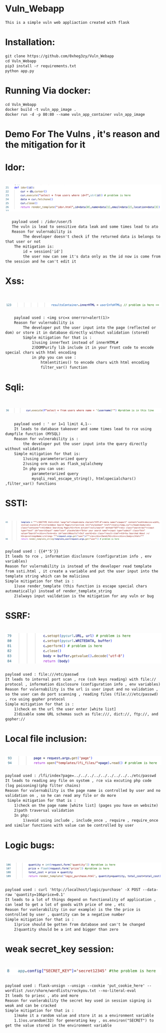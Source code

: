 # Vuln_Webapp
    This is a simple vuln web appliaction created with flask 
# Installation:
    git clone https://github.com/0xheg3zy/Vuln_Webapp
    cd Vuln_Webapp
    pip3 install -r requirements.txt
    python app.py
# Running Via docker:
    cd Vuln_Webapp
    docker build -t vuln_app_image .
    docker run -d -p 80:80 --name vuln_app_container vuln_app_image
# Demo For The Vulns , it's reason and the mitigation for it
#    Idor:
#    ![alt text](https://github.com/0xheg3zy/Vuln_Webapp/blob/main/vuln_reason/idor.png)
       payload used : /idor/user/5
       The vuln is lead to sensitive data leak and some times lead to ato
       Reason for vulernability is
            The developer doesn't check if the returned data is belongs to that user or not
        The mitigation is:
            id = session['id']
            the user now can see it's data only as the id now is come from the session and he can't edit it
    
#    Xss:
#    ![alt text](https://github.com/0xheg3zy/Vuln_Webapp/blob/main/vuln_reason/dom_xss.png)
        payload used : <img src=x onerror=alert(1)>
        Reason for vulernability is 
            The developer put the user input into the page (reflected or dom) or store it in database directly without validation (stored)
            Simple mitigation for that is :
                1)using innerText instead of innerHTML#
                2)DOMPurify lib include it in your front code to encode special chars with html encoding
                in php you can use :
                    htmlentities() to encode chars with html encoding
                    filter_var() function

#    Sqli:
#    ![alt text](https://github.com/0xheg3zy/Vuln_Webapp/blob/main/vuln_reason/sqli.png)
        payload used : ' or 1=1 limit 4,1--
        It leads to database takeover and some times lead to rce using dumpfile function (MYSQL)
        Reason for vulnerability is :
            the developer put the user input into the query directly without validation
        Simple mitigation for that is:
            1)using parameterarized query
            2)using orm such as flask_sqlalchemy
            In php you can use:
                parameterarized query
                mysqli_real_escape_string(), htmlspecialchars() ,filter_var() functions

#   SSTI:
#   ![alt text](https://github.com/0xheg3zy/Vuln_Webapp/blob/main/vuln_reason/ssti.png)
    payload used : {{4*'5'}}
    It leads to rce , information disclosure (configuration info , env variables)
    Reason for vulernability is instead of the developer read template from ssti.html , it create a variable and put the user input into the template string which can be malicious
    Simple mitigation for that is : 
        1)use render_template (this function is escape special chars automatically) instead of render_template_string
        2)always input vaildation is the mitigation for any vuln or bug


#    SSRF:
#    ![alt text](https://github.com/0xheg3zy/Vuln_Webapp/blob/main/vuln_reason/ssrf.png)
    payload used : file:///etc/passwd
    It leads to internal port scan , rce (ssh keys reading) with file:// protocol , information disclosure (configuration info , env variables)
    Reason for vulernability is the url is user input and no validation , so the user can do port scanning , reading files (file:///etc/passwd) , rce using gopher protocol
    Simple mitigation for that is :
        1)check on the url the user enter [white list]
        2)disable some URL schemas such as file:///, dict://, ftp://, and gopher://


#    Local file inclusion:
#    ![alt text](https://github.com/0xheg3zy/Vuln_Webapp/blob/main/vuln_reason/lfi(arbitary_file_read).png)
    payload used : /lfi/index?page=../../../../../../../../../etc/passwd
    It leads to reading any file on system , rce via excuting php code (log poisoning)(php filter chains)
    Reason for vulernability is the page name is controlled by user and no validation on , so he can read any file or do more
     Simple mitigation for that is :
        1)check on the page name [white list] (pages you have on website)
        2)path traversal validation 
        In php:
            1)avoid using include , include_once , require , require_once and similar functions with value can be controlled by user


#    Logic bugs:
#    ![alt text](https://github.com/0xheg3zy/Vuln_Webapp/blob/main/vuln_reason/logic_bug.png)
    payload used : curl 'http://localhost/logic/purchase' -X POST --data-raw 'quantity=10&price=0.1'
    It leads to a lot of things depend on functionality of application , can lead to get a lot of goods with price of one , etc
    Reason for vunlerability (in our example) is the the price is controlled by user , quantity can be a negative number 
    Simple mitigation for that is :
        1)price should be gotten from database and can't be changed
        2)quantity should be a int and bigger than zero


#    weak secret_key session:
#    ![alt text](https://github.com/0xheg3zy/Vuln_Webapp/blob/main/vuln_reason/weak_session_secret.png)
    payload used : flask-unsign --unsign --cookie 'put_cookie_here' --wordlist /usr/share/wordlists/rockyou.txt --no-literal-eval
    It leads to priesc , ato and more
    Reason for vunlerability the secret key used in session signing is weak and can be cracked 
    Simple mitigation for that is :
        1)make it a random value and store it as a environment variable 
        1.1)os.urandom(32) for generating key , os.environ("SECRET") to get the value stored in the environment variable

